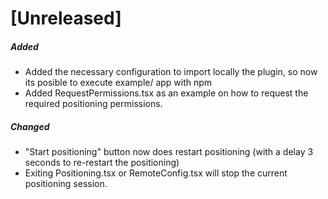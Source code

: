 # [Unreleased]

##### Added

- Added the necessary configuration to import locally the plugin, so now its posible to execute example/ app with npm
- Added RequestPermissions.tsx as an example on how to request the required positioning permissions.

##### Changed

- "Start positioning" button now does restart positioning (with a delay 3 seconds to re-restart the positioning)
- Exiting Positioning.tsx or RemoteConfig.tsx will stop the current positioning session.
